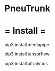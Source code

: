 # PneuTrunk

= Install =
===========
pip3 install mediapipe

pip3 install tensorflow

pip3 install ultralytics
